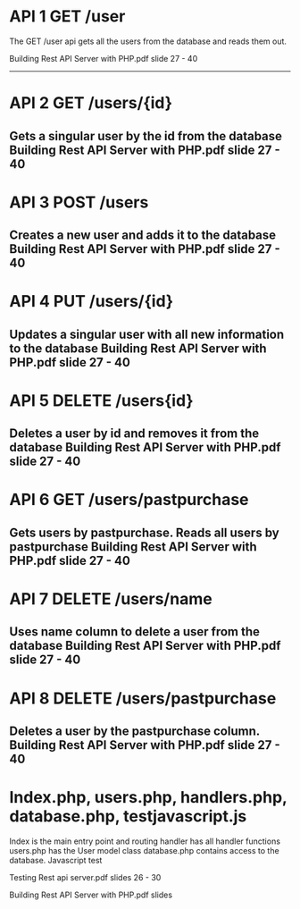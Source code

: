 # API 1 GET /user

The GET /user api gets all the users from the database and reads them out.

Building Rest API Server with PHP.pdf slide 27 - 40

---

# API 2 GET /users/{id}

Gets a singular user by the id from the database
Building Rest API Server with PHP.pdf slide 27 - 40
---
# API 3 POST /users 

Creates a new user and adds it to the database
Building Rest API Server with PHP.pdf slide 27 - 40
---

# API 4 PUT /users/{id}

Updates a singular user with all new information to the database
Building Rest API Server with PHP.pdf slide 27 - 40
---

# API 5 DELETE /users{id} 

Deletes a user by id and removes it from the database
Building Rest API Server with PHP.pdf slide 27 - 40
--- 
# API 6 GET /users/pastpurchase 

Gets users by pastpurchase.
Reads all users by pastpurchase
Building Rest API Server with PHP.pdf slide 27 - 40
---
# API 7 DELETE /users/name

Uses name column to delete a user from the database
Building Rest API Server with PHP.pdf slide 27 - 40
--- 
# API 8 DELETE /users/pastpurchase 

Deletes a user by the pastpurchase column.
Building Rest API Server with PHP.pdf slide 27 - 40
---
 # Index.php, users.php, handlers.php, database.php, testjavascript.js

 Index is the main entry point and routing
 handler has all handler functions
 users.php has the User model class
 database.php contains access to the database.
 Javascript test 

 Testing Rest api server.pdf slides 26 - 30

Building Rest API Server with PHP.pdf slides 
